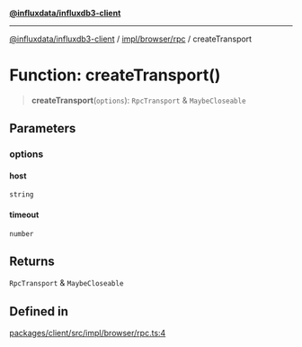 [**@influxdata/influxdb3-client**](../../../../index.md)

***

[@influxdata/influxdb3-client](../../../../modules.md) / [impl/browser/rpc](../index.md) / createTransport

# Function: createTransport()

> **createTransport**(`options`): `RpcTransport` & `MaybeCloseable`

## Parameters

### options

#### host

`string`

#### timeout

`number`

## Returns

`RpcTransport` & `MaybeCloseable`

## Defined in

[packages/client/src/impl/browser/rpc.ts:4](https://github.com/InfluxCommunity/influxdb3-js/blob/6328be2232de5032f7226e569b6b0154d8900f73/packages/client/src/impl/browser/rpc.ts#L4)
